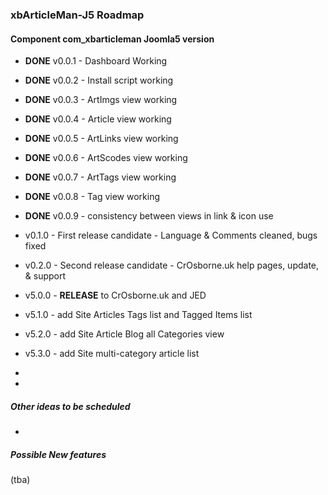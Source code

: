 ### xbArticleMan-J5 Roadmap

#### Component com_xbarticleman Joomla5 version

- **DONE** v0.0.1 - Dashboard Working
- **DONE** v0.0.2 - Install script working
- **DONE** v0.0.3 - ArtImgs view working
- **DONE** v0.0.4 - Article view working
- **DONE** v0.0.5 - ArtLinks view working

- **DONE** v0.0.6 - ArtScodes view working

- **DONE** v0.0.7 - ArtTags view working

- **DONE** v0.0.8 - Tag view working

- **DONE** v0.0.9 - consistency between views in link & icon use

- v0.1.0 - First release candidate - Language & Comments cleaned, bugs fixed

- v0.2.0 - Second release candidate - CrOsborne.uk help pages, update, & support

- v5.0.0 - **RELEASE** to CrOsborne.uk and JED

- v5.1.0 - add Site Articles Tags list and Tagged Items list

- v5.2.0 - add Site Article Blog all Categories view

- v5.3.0 - add Site multi-category article list

- 

- 

##### Other ideas to be scheduled

- 



##### Possible New features

(tba)

